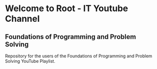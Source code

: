# Welcome to Root - IT Youtube Channel
## Foundations of Programming and Problem Solving
Repository for the users of the Foundations of Programming and Problem Solving YouTube Playlist.
